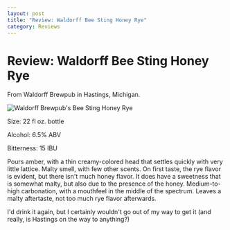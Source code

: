 ```yaml
---
layout: post
title: "Review: Waldorff Bee Sting Honey Rye"
category: Reviews
---
```


Review: Waldorff Bee Sting Honey Rye
====================================

From Waldorff Brewpub in Hastings, Michigan.

![Waldorff Brewpub's Bee Sting Honey Rye](http://www.panel-creations.com/varsity_brew/wp-content/uploads/2009/09/waldorffbeesting-300x225.jpg "Waldorff Brewpub's Bee Sting Honey Rye")

Size: 22 fl oz. bottle

Alcohol: 6.5% ABV

Bitterness: 15 IBU

Pours amber, with a thin creamy-colored head that settles quickly with very little lattice. Malty smell, with few other scents. On first taste, the rye flavor is evident, but there isn't much honey flavor. It does have a sweetness that is somewhat malty, but also due to the presence of the honey. Medium-to-high carbonation, with a mouthfeel in the middle of the spectrum. Leaves a malty aftertaste, not too much rye flavor afterwards.

I'd drink it again, but I certainly wouldn't go out of my way to get it (and really, is Hastings on the way to anything?)
